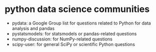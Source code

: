 # python data science communities

* pydata: a Google Group list for questions related to Python for data analysis and pandas
* pystatsmodels: for statsmodels or pandas-related questions
* numpy-discussion: for NumPy-related questions
* scipy-user: for general SciPy or scientific Python questions
